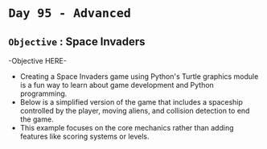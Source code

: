 # `Day 95 - Advanced`


## `Objective` : Space Invaders

-Objective HERE-

- Creating a Space Invaders game using Python's Turtle graphics module is a fun way to learn about game development and Python programming. 
- Below is a simplified version of the game that includes a spaceship controlled by the player, moving aliens, and collision detection to end the game. 
- This example focuses on the core mechanics rather than adding features like scoring systems or levels.
